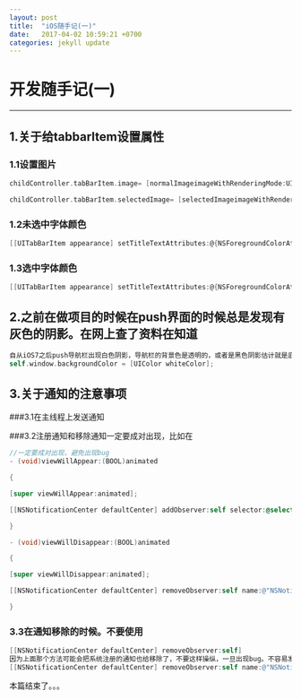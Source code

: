 ```yaml
---
layout: post
title:  "iOS随手记(一)"
date:   2017-04-02 10:59:21 +0700
categories: jekyll update
---
```

# 开发随手记(一)

------

## 1.关于给tabbarItem设置属性
### 1.1设置图片
```Objective-C
childController.tabBarItem.image= [normalImageimageWithRenderingMode:UIImageRenderingModeAlwaysOriginal];

childController.tabBarItem.selectedImage= [selectedImageimageWithRenderingMode:UIImageRenderingModeAlwaysOriginal];
```

### 1.2未选中字体颜色
```Objective-C
[[UITabBarItem appearance] setTitleTextAttributes:@{NSForegroundColorAttributeName:unselectColor,NSFontAttributeName:[UIFont fontWithName:foneName size:15]} forState:UIControlStateNormal];

```

### 1.3选中字体颜色

```Objective-C
[[UITabBarItem appearance] setTitleTextAttributes:@{NSForegroundColorAttributeName:selectColor,NSFontAttributeName:[UIFont fontWithName:foneName size:15]} forState:UIControlStateSelected];

```
## 2.之前在做项目的时候在push界面的时候总是发现有灰色的阴影。在网上查了资料在知道
```Objective-C
自从iOS7之后push导航栏出现白色阴影，导航栏的背景色是透明的，或者是黑色阴影估计就是底层Controller的背景色的解决方法是
self.window.backgroundColor = [UIColor whiteColor];
```
## 3.关于通知的注意事项

###3.1在主线程上发送通知

###3.2注册通知和移除通知一定要成对出现，比如在
```Objective-C
//一定要成对出现，避免出现bug
- (void)viewWillAppear:(BOOL)animated

{

[super viewWillAppear:animated];

[[NSNotificationCenter defaultCenter] addObserver:self selector:@selector(NSNotificationCenterAction) name:@"NSNotificationCenter"object:nil];

}

- (void)viewWillDisappear:(BOOL)animated

{

[super viewWillDisappear:animated];

[[NSNotificationCenter defaultCenter] removeObserver:self name:@"NSNotificationCenter"object:nil];

}
```
### 3.3在通知移除的时候。不要使用
```Objective-C
[[NSNotificationCenter defaultCenter] removeObserver:self]
因为上面那个方法可能会把系统注册的通知也给移除了，不要这样操纵，一旦出现bug。不容易发现。正确的移除方式是
[[NSNotificationCenter defaultCenter] removeObserver:self name:@"NSNotificationCenter"object:nil];
```
本篇结束了。。。
